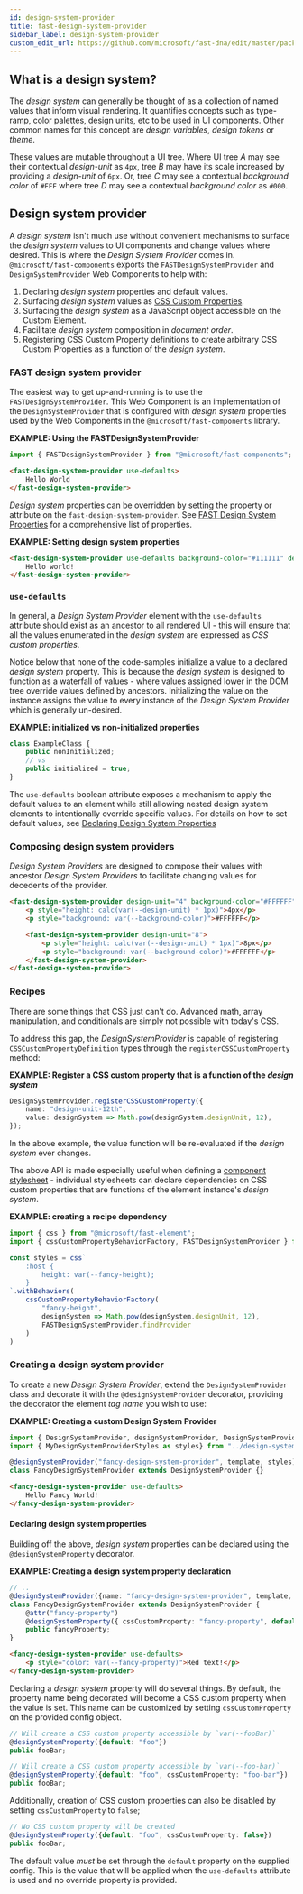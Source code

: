 ```yaml
---
id: design-system-provider
title: fast-design-system-provider
sidebar_label: design-system-provider
custom_edit_url: https://github.com/microsoft/fast-dna/edit/master/packages/web-components/fast-foundation/src/design-system-provider/README.md
---
```


## What is a design system?

The _design system_ can generally be thought of as a collection of named values that inform visual rendering. It quantifies concepts such as type-ramp, color palettes, design units, etc to be used in UI components. Other common names for this concept are _design variables_, _design tokens_ or _theme_.

These values are mutable throughout a UI tree. Where UI tree _A_ may see their contextual _design-unit_ as `4px`, tree _B_ may have its scale increased by providing a _design-unit_ of `6px`. Or, tree _C_ may see a contextual _background color_ of `#FFF` where tree _D_ may see a contextual _background color_ as `#000`.

## Design system provider

A _design system_ isn't much use without convenient mechanisms to surface the _design system_ values to UI components and change values where desired. This is where the _Design System Provider_ comes in. `@microsoft/fast-components` exports the `FASTDesignSystemProvider` and `DesignSystemProvider` Web Components to help with:

1. Declaring _design system_ properties and default values.
2. Surfacing _design system_ values as [CSS Custom Properties](https://developer.mozilla.org/en-US/docs/Web/CSS/--*).
3. Surfacing the _design system_ as a JavaScript object accessible on the Custom Element.
4. Facilitate _design system_ composition in _document order_.
5. Registering CSS Custom Property definitions to create arbitrary CSS Custom Properties as a function of the _design system_.

### FAST design system provider

The easiest way to get up-and-running is to use the `FASTDesignSystemProvider`. This Web Component is an implementation of the `DesignSystemProvider` that is configured with _design system_ properties used by the Web Components in the `@microsoft/fast-components` library.

**EXAMPLE: Using the FASTDesignSystemProvider**

```js
import { FASTDesignSystemProvider } from "@microsoft/fast-components";
```

```html
<fast-design-system-provider use-defaults>
    Hello World
</fast-design-system-provider>
```

_Design system_ properties can be overridden by setting the property or attribute on the `fast-design-system-provider`. See [FAST Design System Properties](#FAST-Design-System-Properties) for a comprehensive list of properties.

**EXAMPLE: Setting design system properties**

```html
<fast-design-system-provider use-defaults background-color="#111111" design-unit="6">
    Hello world!
</fast-design-system-provider>
```

### `use-defaults`

In general, a _Design System Provider_ element with the `use-defaults` attribute should exist as an ancestor to all rendered UI - this will ensure that all the values enumerated in the _design system_ are expressed as _CSS custom properties_.

Notice below that none of the code-samples initialize a value to a declared _design system_ property. This is because the _design system_ is designed to function as a waterfall of values - where values assigned lower in the DOM tree override values defined by ancestors. Initializing the value on the instance assigns the value to every instance of the _Design System Provider_ which is generally un-desired.

**EXAMPLE: initialized vs non-initialized properties**

```ts
class ExampleClass {
    public nonInitialized;
    // vs
    public initialized = true;
}
```

The `use-defaults` boolean attribute exposes a mechanism to apply the default values to an element while still allowing nested design system elements to intentionally override specific values. For details on how to set default values, see [Declaring Design System Properties](#Declaring-Design-System-Properties)

### Composing design system providers

*Design System Providers* are designed to compose their values with ancestor *Design System Providers* to facilitate changing values for decedents of the provider.

```html
<fast-design-system-provider design-unit="4" background-color="#FFFFFF">
    <p style="height: calc(var(--design-unit) * 1px)">4px</p>
    <p style="background: var(--background-color)">#FFFFFF</p>

    <fast-design-system-provider design-unit="8">
        <p style="height: calc(var(--design-unit) * 1px)">8px</p>
        <p style="background: var(--background-color)">#FFFFFF</p>
    </fast-design-system-provider>
</fast-design-system-provider>
```


### Recipes

There are some things that CSS just can't do. Advanced math, array manipulation, and conditionals are simply not possible with today's CSS.

To address this gap, the _DesignSystemProvider_ is capable of registering `CSSCustomPropertyDefinition` types through the `registerCSSCustomProperty` method:

**EXAMPLE: Register a CSS custom property that is a function of the _design system_**

```ts
DesignSystemProvider.registerCSSCustomProperty({
    name: "design-unit-12th",
    value: designSystem => Math.pow(designSystem.designUnit, 12),
});
```

In the above example, the value function will be re-evaluated if the _design system_ ever changes.

The above API is made especially useful when defining a [component stylesheet](https://github.com/microsoft/fast-dna/blob/master/packages/web-components/fast-element/docs/building-components.md#defining-css) - individual stylesheets can declare dependencies on CSS custom properties that are functions of the element instance's *design system*.

**EXAMPLE: creating a recipe dependency**
```ts
import { css } from "@microsoft/fast-element";
import { cssCustomPropertyBehaviorFactory, FASTDesignSystemProvider } from "@microsoft/fast-components";

const styles = css`
    :host {
        height: var(--fancy-height);
    }
`.withBehaviors(
    cssCustomPropertyBehaviorFactory(
        "fancy-height",
        designSystem => Math.pow(designSystem.designUnit, 12),
        FASTDesignSystemProvider.findProvider
    )
)
```

### Creating a design system provider

To create a new _Design System Provider_, extend the `DesignSystemProvider` class and decorate it with the `@designSystemProvider` decorator, providing the decorator the element _tag name_ you wish to use:

**EXAMPLE: Creating a custom Design System Provider**

```ts
import { DesignSystemProvider, designSystemProvider, DesignSystemProviderTemplate as template } from "@microsoft/fast-components";
import { MyDesignSystemProviderStyles as styles} from "../design-system-provder.styles.ts";

@designSystemProvider("fancy-design-system-provider", template, styles)
class FancyDesignSystemProvider extends DesignSystemProvider {}
```

```html
<fancy-design-system-provider use-defaults>
    Hello Fancy World!
</fancy-design-system-provider>
```

#### Declaring design system properties

Building off the above, _design system_ properties can be declared using the `@designSystemProperty` decorator.

**EXAMPLE: Creating a design system property declaration**

```ts
// ..
@designSystemProvider({name: "fancy-design-system-provider", template, styles})
class FancyDesignSystemProvider extends DesignSystemProvider {
    @attr("fancy-property")
    @designSystemProperty({ cssCustomProperty: "fancy-property", default: "red" })
    public fancyProperty;
}
```

```html
<fancy-design-system-provider use-defaults>
    <p style="color: var(--fancy-property)">Red text!</p>
</fancy-design-system-provider>
```

Declaring a _design system_ property will do several things. By default, the property name being decorated will become a CSS custom property when the value is set. This name can be customized by setting `cssCustomProperty` on the provided config object.

```ts
// Will create a CSS custom property accessible by `var(--fooBar)`
@designSystemProperty({default: "foo"})
public fooBar;
```

```ts
// Will create a CSS custom property accessible by `var(--foo-bar)`
@designSystemProperty({default: "foo", cssCustomProperty: "foo-bar"})
public fooBar;
```

Additionally, creation of CSS custom properties can also be disabled by setting `cssCustomProperty` to `false`;

```ts
// No CSS custom property will be created
@designSystemProperty({default: "foo", cssCustomProperty: false})
public fooBar;
```

The default value _must_ be set through the `default` property on the supplied config. This is the value that will be applied when the `use-defaults` attribute is used and no override property is provided.
